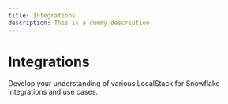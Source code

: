```yaml
---
title: Integrations
description: This is a dummy description.
---
```


# Integrations

Develop your understanding of various LocalStack for Snowflake integrations and use cases.